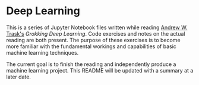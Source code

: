 # Deep Learning
This is a series of Jupyter Notebook files written while reading [Andrew W. Trask's](https://github.com/iamtrask/) <i>Grokking Deep Learning</i>. 
Code exercises and notes on the actual reading are both present. The purpose of these exercises is to become more familiar with the fundamental workings and capabilities of
basic machine learning techniques.

The current goal is to finish the reading and independently produce a machine learning project. This README will be updated with a summary at a later date.
